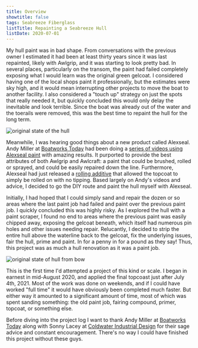 ```yaml
---
title: Overview
showtitle: false
tags: Seabreeze Fiberglass
listTitle: Repainting a Seabreeze Hull
listDate: 2020-07-01
---
```


My hull paint was in bad shape. From conversations with the previous owner
I estimated it had been at least thirty years since it was last repainted,
likely with Awlgrip, and it was starting to look pretty bad. In several
places, particularly on the transom, the paint had failed completely exposing
what I would learn was the original green gelcoat. I considered having one
of the local shops paint it professionally, but the estimates were sky high,
and it would mean interrupting other projects to move the boat to another
facility. I also considered a "touch up" strategy on just the spots that
really needed it, but quickly concluded this would only delay the
inevitable and look terrible. Since the boat was already out of the water and the toerails
were removed, this was the best time to repaint the hull for the long term.

![original state of the hull](images/overview-stern-web.jpg "Here's how the hull looked when I first started thinking of repainting")

Meanwhile, I was hearing good things about a new product called Alexseal.
Andy Miller at [Boatworks Today](https://www.boatworkstoday.com/) had been doing a
[series of videos using Alexseal
paint](https://www.youtube.com/playlist?list=PLk-EvNT8lxoQLYvT2XB7AGtNeaWSysT6K) with amazing results.
It purported to provide
the best attributes of both Awlgrip and Awlcraft: a paint that could be brushed, rolled
or sprayed, and could be easily repaired down the line. Furthermore, Alexseal
had just released a [rolling additive](https://www.alexseal.com/docs/general/Alexseal_PS_Rolling_Additive_A5018.pdf)
that allowed the topcoat to simply be
rolled on with no tipping. Based largely on Andy's videos and advice, I decided to go
the DIY route and paint the hull myself with Alexseal.

Initially, I had hoped that I could simply sand and repair the dozen or so areas
where the last paint job had failed and paint over the previous paint job.
I quickly concluded this was highly risky. As I explored the hull with a paint
scraper, I found no end to areas where the previous paint was easily chipped
away, exposing the gelcoat beneath, which itself had numerous pin holes and other issues needing
repair. Relucantly, I decided to strip the entire hull above the
waterline back to the gelcoat, fix the underlying issues, fair the hull, prime and paint.
In for a penny in for a pound as they say! Thus, this project was as much a 
hull renovation as it was a paint job.

![original state of hull from bow](images/overview-bow-web.jpg "Another inaugural shot; this was taken months earlier before the toerails were removed")


This is the first time I'd attempted a project of this kind or scale.
I began in earnest in mid-August 2020, and applied the final topcoast
just after July 4th, 2021. Most of the work was done on weekends, and if I could
have worked "full time" it would have obviously been completed much faster. But either way
it amounted to a significant amount of time, most of which was spent sanding something: the
old paint job, fairing compound, primer, topcoat, or something else.

Before diving into the project log I want to thank Andy Miller at [Boatworks Today](https://www.boatworkstoday.com/)
along with Sonny Lacey at [Coldwater Industrial Design](http://coldwaterdesign.com/llc/) for
their sage advice and constant encouragement. There's no way
I could have finished this project without these guys.








